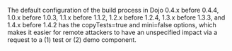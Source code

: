 The default configuration of the build process in Dojo 0.4.x before 0.4.4, 1.0.x before 1.0.3, 1.1.x before 1.1.2, 1.2.x before 1.2.4, 1.3.x before 1.3.3, and 1.4.x before 1.4.2 has the copyTests=true and mini=false options, which makes it easier for remote attackers to have an unspecified impact via a request to a (1) test or (2) demo component.